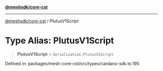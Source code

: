 [**@meshsdk/core-cst**](../README.md)

***

[@meshsdk/core-cst](../globals.md) / PlutusV1Script

# Type Alias: PlutusV1Script

> **PlutusV1Script** = `Serialization.PlutusV1Script`

Defined in: packages/mesh-core-cst/src/types/cardano-sdk.ts:195
